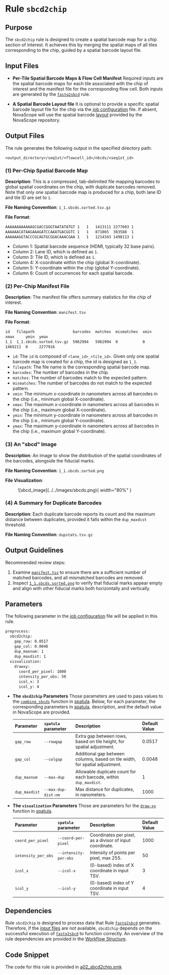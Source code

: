 # Rule `sbcd2chip`

## Purpose
The `sbcd2chip` rule is designed to create a spatial barcode map for a chip section of interest. It achieves this by merging the spatial maps of all tiles corresponding to the chip, guided by a spatial barcode layout file.

## Input Files
* **Per-Tile Spatial Barcode Maps & Flow Cell Manifest**
Required inputs are the spatial barcode maps for each tile associated with the chip of interest and the manifest file for the corresponding flow cell. Both inputs are generated by the [`fastq2sbcd`](./fastq2sbcd.md) rule.

* **A Spatial Barcode Layout file**
It is optional to provide a specific spatial barcode layout file for the chip via the [job configuration](../../getting_started/job_config.md) file. If absent, NovaScope will use the spatial barcode [layout](https://github.com/seqscope/NovaScope/tree/main/info/assets/layout_per_tile_basis) provided by the NovaScope repository.

## Output Files
The rule generates the following output in the specified directory path: 
```
<output_directory>/seq1st/<flowcell_id>/nbcds/<seq1st_id>
```

### (1) Per-Chip Spatial Barcode Map

**Description**: This is a compressed, tab-delimited file mapping barcodes to global spatial coordinates on the chip, with duplicate barcodes removed. Note that only one spatial barcode map is produced for a chip, both lane ID and tile ID are set to `1`.

**File Naming Convention**: `1_1.sbcds.sorted.tsv.gz`

**File Format**: 

```
AAAAAAAAAAAAGCGACCGGGTAATATATGT	1	1	1413111	2277603	1
AAAAAACATAAGAAAGATCCAAATGACGGTC	1	1	871865	383588	1
AAAAAAGGTACCCGCAGTGCGGACAAACGAA	1	1	1214343	1498113	1
```

- Column 1: Spatial barcode sequence (HDMI, typically 32 base pairs).
- Column 2: Lane ID, which is defined as `1`.
- Column 3: Tile ID, which is defined as `1`.
- Column 4: X-coordinate within the chip (global X-coordinate).
- Column 5: Y-coordinate within the chip (global Y-coordinate).
- Column 6: Count of occurrences for each spatial barcode.

### (2) Per-Chip Manifest File

**Description**:
The manifest file offers summary statistics for the chip of interest. 

**File Naming Convention**: `manifest.tsv` 

**File Format**: 
```
id   filepath                 barcodes  matches  mismatches  xmin  xmax     ymin  ymax
1_1  1_1.sbcds.sorted.tsv.gz  5962994   5962994  0           0     1469211  0     2277916
```

- `id`: The `id` is composed of `<lane_id>_<tile_id>`. Given only one spatial barcode map is created for a chip, the id is designed as `1_1`.
- `filepath`: The file name is the corresponding spatial barcode map.
- `barcodes`: The number of barcodes in the chip.
- `matches`: The number of barcodes match to the expected pattern.
- `mismatches`: The number of barcodes do not match to the expected pattern.
- `xmin`: The minimum x-coordinate in nanometers across all barcodes in the chip (i.e., minimum global X-coordinate).
- `xmax`: The maximum x-coordinate in nanometers across all barcodes in the chip (i.e., maximum global X-coordinate).
- `ymin`: The minimum y-coordinate in nanometers across all barcodes in the chip (i.e., minimum global Y-coordinate).
- `ymax`: The maximum y-coordinate in nanometers across all barcodes in the chip (i.e., maximum global Y-coordinate).

### (3) An "sbcd" Image

**Description**:
An image to show the distribution of the spatial coordinates of the barcodes, alongside the fiducial marks.

**File Naming Convention**: `1_1.sbcds.sorted.png` 

**File Visualization**:
<figure markdown="span">
![sbcd_image](../../images/sbcds.png){ width="80%" }
</figure>

### (4) A Summary for Duplicate Barcodes
**Description**: 
Each duplicate barcode reports its count and the maximum distance between duplicates, provided it falls within the `dup_maxdist` threshold.

**File Naming Convention**: `dupstats.tsv.gz`

## Output Guidelines
Recommended review steps:
1. Examine [`manifest.tsv`](#2-per-chip-manifest-file) to ensure there are a sufficient number of matched barcodes, and all mismatched barcodes are removed.
2. Inspect [`1_1.sbcds.sorted.png`](#3-an-sbcd-image) to verify that fiducial marks appear empty and align with other fiducial marks both horizontally and vertically.

## Parameters
The following parameter in the [job configuration](../../getting_started/job_config.md) file will be applied in this rule. 

```
preprocess:
  sbcd2chip:
    gap_row: 0.0517
    gap_col: 0.0048
    dup_maxnum: 1
    dup_maxdist: 1
  visualization:
    drawxy:
      coord_per_pixel: 1000
      intensity_per_obs: 50
      icol_x: 3
      icol_y: 4
```

* **The `sbcd2chip` Parameters**
    Those parameters are used to pass values to the [`combine_sbcds`](https://seqscope.github.io/spatula/tools/combine_sbcds/) function in [spatula](https://seqscope.github.io/spatula/). Below, for each parameter, the corresponding parameters in [spatula](https://seqscope.github.io/spatula/), description, and the default value in NovaScope are provided.

    | Parameter     | `spatula` parameter | Description                                                                                   | Default Value |
    |---------------|---------------------|-----------------------------------------------------------------------------------------------|----------------------------|
    | `gap_row`     | `--rowgap`          | Extra gap between rows, based on tile height, for spatial adjustment.                         | 0.0517                     |
    | `gap_col`     | `--colgap`          | Additional gap between columns, based on tile width, for spatial adjustment.                  | 0.0048                     |
    | `dup_maxnum`  | `--max-dup`         | Allowable duplicate count for each barcode, within `dup_maxdist`.                             | 1                          |  
    | `dup_maxdist` | `--max-dup-dist-nm` | Max distance for duplicates, in nanometers.                                                   | 1000                       |

* **The `visualization` Parameters**
    Those are parameters for the [`draw-xy`](https://seqscope.github.io/spatula/tools/draw_xy/) function in [spatula](https://seqscope.github.io/spatula/).

    | Parameter         | `spatula` parameter     | Description                                                                     | Default Value |
    |-------------------|-------------------------|---------------------------------------------------------------------------------|----------------------------|
    | `coord_per_pixel` | `--coord-per-pixel`     | Coordinates per pixel, as a divisor of input coordinate.                        | 1000                       |
    | `intensity_per_obs` | `--intensity-per-obs` | Intensity of points per pixel, max 255.                                         | 50                         |
    | `icol_x`          | `--icol-x`              | (0-based) index of X coordinate in input TSV.                                   | 3                          |
    | `icol_y`          | `--icol-y`              | (0-based) index of Y coordinate in input TSV.                                   | 4                          |

## Dependencies
Rule `sbcd2chip` is designed to process data that Rule [`fastq2sbcd`](./fastq2sbcd.md) generates. Therefore, if the [input files](#input-files) are not available, `sbcd2chip` depends on the successful execution of [`fastq2sbcd`](./fastq2sbcd.md) to function correctly. An overview of the rule dependencies are provided in the [Workflow Structure](../../home/workflow_structure.md).

## Code Snippet 
The code for this rule is provided in [a02_sbcd2chip.smk](https://github.com/seqscope/NovaScope/blob/main/rules/a02_sbcd2chip.smk)